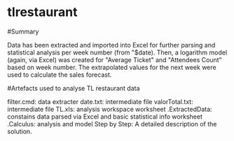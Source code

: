 # tlrestaurant

#Summary

Data has been extracted and imported into Excel for further parsing and statistical analysis per week number (from "$date).
Then, a logarithm model (again, via Excel) was created for "Average Ticket" and "Attendees Count" based on week number.
The extrapolated values for the next week were used to calculate the sales forecast.



#Artefacts used to analyse TL restaurant data

filter.cmd:  data extracter 
date.txt: intermediate file
valorTotal.txt: intermediate file
TL.xls: analysis workspace
  worksheet .ExtractedData: constains data parsed via Excel and basic statistical info
  worksheet .Calculus: analysis and model
Step by Step: A detailed description of the solution.
